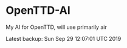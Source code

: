 # OpenTTD-AI
My AI for OpenTTD, will use primarily air

Latest backup: Sun Sep 29 12:07:01 UTC 2019
